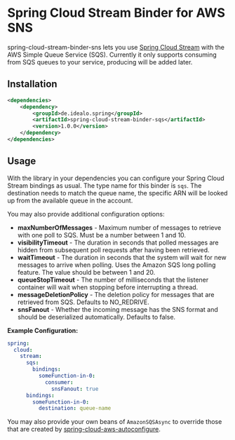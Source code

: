 # Spring Cloud Stream Binder for AWS SNS

spring-cloud-stream-binder-sns lets you use [Spring Cloud Stream](https://spring.io/projects/spring-cloud-stream) with the AWS Simple Queue Service (SQS). Currently it only supports consuming from SQS queues to your service, producing will be added later.

## Installation

```xml
<dependencies>
    <dependency>
        <groupId>de.idealo.spring</groupId>
        <artifactId>spring-cloud-stream-binder-sqs</artifactId>
        <version>1.0.0</version>
    </dependency>
</dependencies>
```

## Usage

With the library in your dependencies you can configure your Spring Cloud Stream bindings as usual. The type name for this binder is `sqs`. The destination needs to match the queue name, the specific ARN will be looked up from the available queue in the account.

You may also provide additional configuration options:

- **maxNumberOfMessages** - Maximum number of messages to retrieve with one poll to SQS. Must be a number between 1 and 10.
- **visibilityTimeout** - The duration in seconds that polled messages are hidden from subsequent poll requests after having been retrieved.
- **waitTimeout** - The duration in seconds that the system will wait for new messages to arrive when polling. Uses the Amazon SQS long polling feature. The value should be between 1 and 20.
- **queueStopTimeout** - The number of milliseconds that the listener container will wait when stopping before interrupting a thread.
- **messageDeletionPolicy** - The deletion policy for messages that are retrieved from SQS. Defaults to NO_REDRIVE.
- **snsFanout** - Whether the incoming message has the SNS format and should be deserialized automatically. Defaults to false.

**Example Configuration:**

```yaml
spring:
  cloud:
    stream:
      sqs:
        bindings:
          someFunction-in-0:
            consumer:
              snsFanout: true
      bindings:
        someFunction-in-0:
          destination: queue-name
```

You may also provide your own beans of `AmazonSQSAsync` to override those that are created by [spring-cloud-aws-autoconfigure](https://github.com/spring-cloud/spring-cloud-aws/tree/master/spring-cloud-aws-autoconfigure).